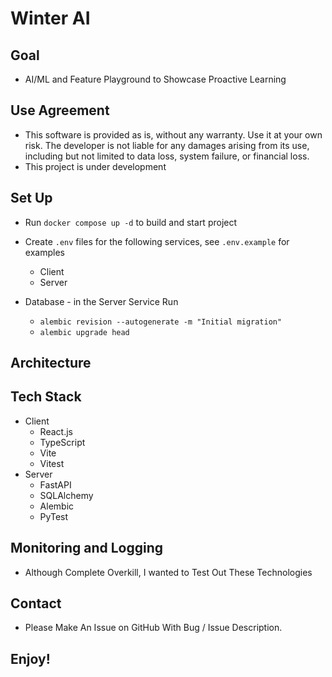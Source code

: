# Winter AI

## Goal
+ AI/ML and Feature Playground to Showcase Proactive Learning

## Use Agreement
+ This software is provided as is, without any warranty. Use it at your own risk. The developer is not liable for any damages arising from its use, including but not limited to data loss, system failure, or financial loss.
+ This project is under development

## Set Up
+ Run `docker compose up -d` to build and start project
+ Create `.env` files for the following services, see `.env.example` for examples
    + Client
    + Server

+ Database - in the Server Service Run
    + `alembic revision --autogenerate -m "Initial migration"`
    + `alembic upgrade head`

## Architecture

## Tech Stack
+ Client
    + React.js
    + TypeScript
    + Vite
    + Vitest
+ Server
    + FastAPI
    + SQLAlchemy
    + Alembic
    + PyTest

## Monitoring and Logging
+ Although Complete Overkill, I wanted to Test Out These Technologies

## Contact
+ Please Make An Issue on GitHub With Bug / Issue Description.

## Enjoy!